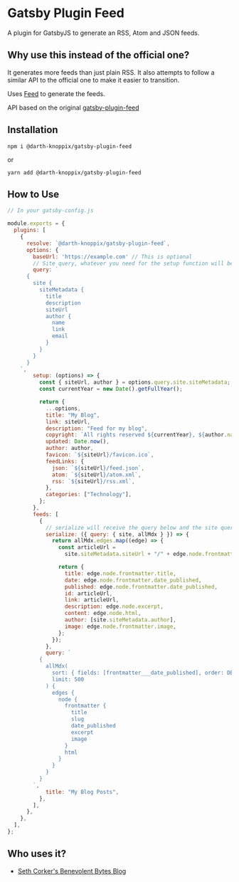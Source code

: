 # Gatsby Plugin Feed

A plugin for GatsbyJS to generate an RSS, Atom and JSON feeds.

## Why use this instead of the official one?

It generates more feeds than just plain RSS. It also attempts to follow a similar API to the official one to make it easier to transition.

Uses [Feed](https://github.com/jpmonette/feed) to generate the feeds.

API based on the original [gatsby-plugin-feed](https://github.com/gatsbyjs/gatsby/blob/master/packages/gatsby-plugin-feed)

## Installation

`npm i @darth-knoppix/gatsby-plugin-feed`

or

`yarn add @darth-knoppix/gatsby-plugin-feed`

## How to Use

```js
// In your gatsby-config.js

module.exports = {
  plugins: [
    {
      resolve: `@darth-knoppix/gatsby-plugin-feed`,
      options: {
        baseUrl: 'https://example.com' // This is optional
        // Site query, whatever you need for the setup function will be on `query`
        query: `
      {
        site {
          siteMetadata {
            title
            description
            siteUrl
            author {
              name
              link
              email
            }
          }
        }
      }
    `,
        setup: (options) => {
          const { siteUrl, author } = options.query.site.siteMetadata;
          const currentYear = new Date().getFullYear();

          return {
            ...options,
            title: "My Blog",
            link: siteUrl,
            description: "Feed for my blog",
            copyright: `All rights reserved ${currentYear}, ${author.name}`,
            updated: Date.now(),
            author: author,
            favicon: `${siteUrl}/favicon.ico`,
            feedLinks: {
              json: `${siteUrl}/feed.json`,
              atom: `${siteUrl}/atom.xml`,
              rss: `${siteUrl}/rss.xml`,
            },
            categories: ["Technology"],
          };
        },
        feeds: [
          {
            // serialize will receive the query below and the site query
            serialize: ({ query: { site, allMdx } }) => {
              return allMdx.edges.map((edge) => {
                const articleUrl =
                  site.siteMetadata.siteUrl + "/" + edge.node.frontmatter.slug;

                return {
                  title: edge.node.frontmatter.title,
                  date: edge.node.frontmatter.date_published,
                  published: edge.node.frontmatter.date_published,
                  id: articleUrl,
                  link: articleUrl,
                  description: edge.node.excerpt,
                  content: edge.node.html,
                  author: [site.siteMetadata.author],
                  image: edge.node.frontmatter.image,
                };
              });
            },
            query: `
          {
            allMdx(
              sort: { fields: [frontmatter___date_published], order: DESC }
              limit: 500
            ) {
              edges {
                node {
                  frontmatter {
                    title
                    slug
                    date_published
                    excerpt
                    image
                  }
                  html
                }
              }
            }
          }
        `,
            title: "My Blog Posts",
          },
        ],
      },
    },
  ],
};
```

## Who uses it?

- [Seth Corker's Benevolent Bytes Blog](https://blog.sethcorker.com)
